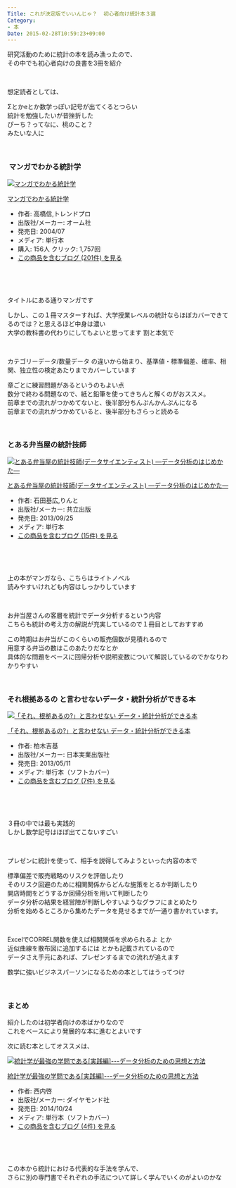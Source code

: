 ```yaml
---
Title: これが決定版でいいんじゃ？  初心者向け統計本３選
Category:
- 本
Date: 2015-02-28T10:59:23+09:00
---
```


<p>研究活動のために統計の本を読み漁ったので、<br />その中でも初心者向けの良書を3冊を紹介</p>
<p> </p>
<p>想定読者としては、</p>
<p>Σとかeとか数学っぽい記号が出てくるとつらい<br />統計を勉強したいが昔挫折した<br />ぴーち？ってなに、桃のこと？ <br />みたいな人に</p>
<p> </p>
<p><!-- more --></p>

###  マンガでわかる統計学 

<div class="freezed">
<div class="external-link-detail"><a href="http://www.amazon.co.jp/exec/obidos/ASIN/4274065707/ab1025-22/"><img class="external-link-detail-image" title="マンガでわかる統計学" src="http://ecx.images-amazon.com/images/I/51EFK1XNQ5L._SL160_.jpg" alt="マンガでわかる統計学" /></a>
<div class="external-link-detail-info">
<p class="external-link-detail-title"><a href="http://www.amazon.co.jp/exec/obidos/ASIN/4274065707/ab1025-22/">マンガでわかる統計学</a></p>
<ul>
<li><span class="external-link-detail-label">作者:</span> 高橋信,トレンドプロ</li>
<li><span class="external-link-detail-label">出版社/メーカー:</span> オーム社</li>
<li><span class="external-link-detail-label">発売日:</span> 2004/07</li>
<li><span class="external-link-detail-label">メディア:</span> 単行本</li>
<li><span class="external-link-detail-label">購入</span>: 156人 <span class="external-link-detail-label">クリック</span>: 1,757回</li>
<li><a href="http://d.hatena.ne.jp/asin/4274065707/ab1025-22" target="_blank">この商品を含むブログ (201件) を見る</a></li>
</ul>
</div>
<div class="external-link-detail-foot"> </div>
</div>
</div>
<p> </p>
<p>タイトルにある通りマンガです</p>
<p>しかし、この１冊マスターすれば、大学授業レベルの統計ならほぼカバーできてるのでは？と思えるほど中身は濃い<br />大学の教科書の代わりにしてもよいと思ってます 割と本気で</p>
<p> </p>
<p>カテゴリーデータ/数量データ の違いから始まり、基準値・標準偏差、確率、相関、独立性の検定あたりまでカバーしています</p>
<p>章ごとに練習問題があるというのもよい点<br />数分で終わる問題なので、紙と鉛筆を使ってきちんと解くのがおススメ。<br />前章までの流れがつかめてないと、後半部分ちんぷんかんぷんになる<br />前章までの流れがつかめていると、後半部分もさらっと読める</p>
<p> </p>

### とある弁当屋の統計技師

<div class="freezed">
<div class="external-link-detail"><a href="http://www.amazon.co.jp/exec/obidos/ASIN/432011048X/ab1025-22/"><img class="external-link-detail-image" title="とある弁当屋の統計技師(データサイエンティスト) ―データ分析のはじめかた―" src="http://ecx.images-amazon.com/images/I/51VQBJ3Ux7L._SL160_.jpg" alt="とある弁当屋の統計技師(データサイエンティスト) ―データ分析のはじめかた―" /></a>
<div class="external-link-detail-info">
<p class="external-link-detail-title"><a href="http://www.amazon.co.jp/exec/obidos/ASIN/432011048X/ab1025-22/">とある弁当屋の統計技師(データサイエンティスト) ―データ分析のはじめかた―</a></p>
<ul>
<li><span class="external-link-detail-label">作者:</span> 石田基広,りんと</li>
<li><span class="external-link-detail-label">出版社/メーカー:</span> 共立出版</li>
<li><span class="external-link-detail-label">発売日:</span> 2013/09/25</li>
<li><span class="external-link-detail-label">メディア:</span> 単行本</li>
<li><a href="http://d.hatena.ne.jp/asin/432011048X/ab1025-22" target="_blank">この商品を含むブログ (15件) を見る</a></li>
</ul>
</div>
<div class="external-link-detail-foot"> </div>
</div>
</div>
<p> </p>
<p>上の本がマンガなら、こちらはライトノベル<br />読みやすいけれども内容はしっかりしています</p>
<p> </p>
<p>お弁当屋さんの客層を統計でデータ分析するという内容<br />こちらも統計の考え方の解説が充実しているので１冊目としておすすめ</p>
<p>この時期はお弁当がこのくらいの販売個数が見積れるので<br />用意する弁当の数はこのあたりだなとか<br />具体的な問題をベースに回帰分析や説明変数について解説しているのでかなりわかりやすい</p>
<p> </p>

### それ根拠あるの と言わせないデータ・統計分析ができる本

<div class="freezed">
<div class="external-link-detail"><a href="http://www.amazon.co.jp/exec/obidos/ASIN/4534050720/ab1025-22/"><img class="external-link-detail-image" title="「それ、根拠あるの?」と言わせない データ・統計分析ができる本" src="http://ecx.images-amazon.com/images/I/51m2eG9zqpL._SL160_.jpg" alt="「それ、根拠あるの?」と言わせない データ・統計分析ができる本" /></a>
<div class="external-link-detail-info">
<p class="external-link-detail-title"><a href="http://www.amazon.co.jp/exec/obidos/ASIN/4534050720/ab1025-22/">「それ、根拠あるの?」と言わせない データ・統計分析ができる本</a></p>
<ul>
<li><span class="external-link-detail-label">作者:</span> 柏木吉基</li>
<li><span class="external-link-detail-label">出版社/メーカー:</span> 日本実業出版社</li>
<li><span class="external-link-detail-label">発売日:</span> 2013/05/11</li>
<li><span class="external-link-detail-label">メディア:</span> 単行本（ソフトカバー）</li>
<li><a href="http://d.hatena.ne.jp/asin/4534050720/ab1025-22" target="_blank">この商品を含むブログ (7件) を見る</a></li>
</ul>
</div>
<div class="external-link-detail-foot"> </div>
</div>
</div>
<p> </p>
<p>３冊の中では最も実践的<br />しかし数学記号はほぼ出てこないすごい</p>
<p> </p>
<p>プレゼンに統計を使って、相手を説得してみようといった内容の本で</p>
<p>標準偏差で販売戦略のリスクを評価したり<br />そのリスク回避のために相関関係からどんな施策をとるか判断したり<br />開店時間をどうするか回帰分析を用いて判断したり<br />データ分析の結果を経営陣が判断しやすいようなグラフにまとめたり<br />分析を始めるところから集めたデータを見せるまでが一通り書かれています。</p>
<p> </p>
<p>ExcelでCORREL関数を使えば相関関係を求められるよ とか<br />近似曲線を散布図に追加するには とかも記載されているので<br />データさえ手元にあれば、プレゼンするまでの流れが追えます</p>
<p>数学に強いビジネスパーソンになるための本としてはうってつけ</p>
<p> </p>

### まとめ

<p>紹介したのは初学者向けの本ばかりなので<br />これをベースにより発展的な本に進むとよいです</p>
<p>次に読む本としてオススメは、 </p>
<div class="freezed">
<div class="external-link-detail"><a href="http://www.amazon.co.jp/exec/obidos/ASIN/4478028230/ab1025-22/"><img class="external-link-detail-image" title="統計学が最強の学問である[実践編]---データ分析のための思想と方法" src="http://ecx.images-amazon.com/images/I/51XOoTJwsiL._SL160_.jpg" alt="統計学が最強の学問である[実践編]---データ分析のための思想と方法" /></a>
<div class="external-link-detail-info">
<p class="external-link-detail-title"><a href="http://www.amazon.co.jp/exec/obidos/ASIN/4478028230/ab1025-22/">統計学が最強の学問である[実践編]---データ分析のための思想と方法</a></p>
<ul>
<li><span class="external-link-detail-label">作者:</span> 西内啓</li>
<li><span class="external-link-detail-label">出版社/メーカー:</span> ダイヤモンド社</li>
<li><span class="external-link-detail-label">発売日:</span> 2014/10/24</li>
<li><span class="external-link-detail-label">メディア:</span> 単行本（ソフトカバー）</li>
<li><a href="http://d.hatena.ne.jp/asin/4478028230/ab1025-22" target="_blank">この商品を含むブログ (4件) を見る</a></li>
</ul>
</div>
<div class="external-link-detail-foot"> </div>
</div>
</div>
<p> </p>
<p>この本から統計における代表的な手法を学んで、<br />さらに別の専門書でそれぞれの手法について詳しく学んでいくのがよいのかな</p>
